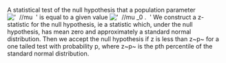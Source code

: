 A statistical test of the null hypothesis that a population parameter
!['  //mu  '](../dictionary/equation_images/2358.1..png) is equal to a
given value
!['  //mu \_0 .  '](../dictionary/equation_images/2358.2..png) We
construct a z-statistic for the null hypothesis, ie a statistic which,
under the null hypothesis, has mean zero and approximately a standard
normal distribution. Then we accept the null hypothesis if z is less
than z~p~ for a one tailed test with probability p, where z~p~ is the
pth percentile of the standard normal distribution.
